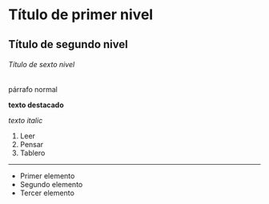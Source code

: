# Título de primer nivel
## Título de segundo nivel
###### Título de sexto nivel

párrafo normal

**texto destacado**

*texto italic*

1. Leer
2. Pensar
3. Tablero

---

- Primer elemento
- Segundo elemento
- Tercer elemento

